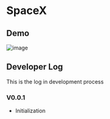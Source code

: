 # SpaceX


## Demo
![image]()

## Developer Log
This is the log in development process
### V0.0.1
* Initialization



